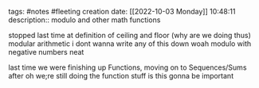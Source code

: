 tags: #notes #fleeting
creation date: [[2022-10-03 Monday]] 10:48:11
description:: modulo and other math functions

stopped last time at definition of ceiling and floor
(why are we doing thus)
modular arithmetic
i dont wanna write any of this down
woah modulo with negative numbers
neat

last time we were finishing up Functions, moving on to Sequences/Sums after
oh we;re still doing the function stuff
is this gonna be important